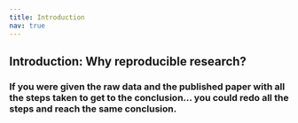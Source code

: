 ```yaml
---
title: Introduction
nav: true
---
```



## Introduction: Why reproducible research?

### If you were given the raw data and the published paper with all the steps taken to get to the conclusion...  you could redo all the steps and reach the same conclusion.










